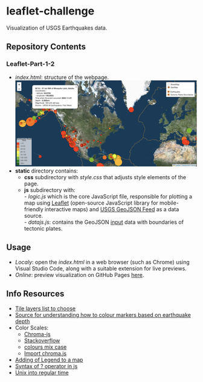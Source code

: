 # leaflet-challenge
Visualization of USGS Earthquakes data.
## Repository Contents 
### Leaflet-Part-1-2
  - *index.html*: structure of the webpage. <br>
    <img src="LeafletEarthquakes_OutputImage.png" width="600"> <br>
  - **static** directory contains:
    - **css** subdirectory with *style.css* that adjusts style elements of the page. <br>
    - **js** subdirectory with: <br>
           - *logic.js* which is the core JavaScript file, responsible for plotting a map using [Leaflet](https://leafletjs.com/index.html) (open-source JavaScript library for mobile-friendly interactive maps) and [USGS GeoJSON Feed](https://earthquake.usgs.gov/earthquakes/feed/v1.0/geojson.php) as a data source.  <br>
          -  *datajs.js*: contains the GeoJSON [input](https://github.com/fraxen/tectonicplates) data with boundaries of tectonic plates. <br>
## Usage
 - *Localy*: open the *index.html* in a web browser (such as Chrome) using Visual Studio Code, along with a suitable extension for live previews. <br>
 - *Online*: preview visualization on GitHub Pages [here](https://valentynak17.github.io/leaflet-challenge/).<br>
## Info Resources
 - [Tile layers list to choose](https://leaflet-extras.github.io/leaflet-providers/preview/)
 - [Source for understanding how to colour markers based on earthquake depth](https://earthguideweb-geology.layeredearth.com/earthguide/lessons/e/e3/e3_2.html)
 - Color Scales: 
    - [Chroma-js](https://www.npmjs.com/package/chroma-js)
    - [Stackoverflow](https://stackoverflow.com/questions/32742027/continous-colors-for-choropleth-in-leaflet)
    - [colours mix case](https://stackoverflow.com/questions/48696395/leaflet-mixing-continuous-and-discrete-colors)
    - [Import chroma.js](https://www.jsdelivr.com/package/npm/chroma-js)
- [Adding of Legend to a map](https://gis.stackexchange.com/questions/193161/add-legend-to-leaflet-map)
- [Syntax of ? operator in js](https://www.freecodecamp.org/news/how-the-question-mark-works-in-javascript/)
- [Unix into regular time](https://usefulangle.com/post/258/javascript-timestamp-to-date-time)
